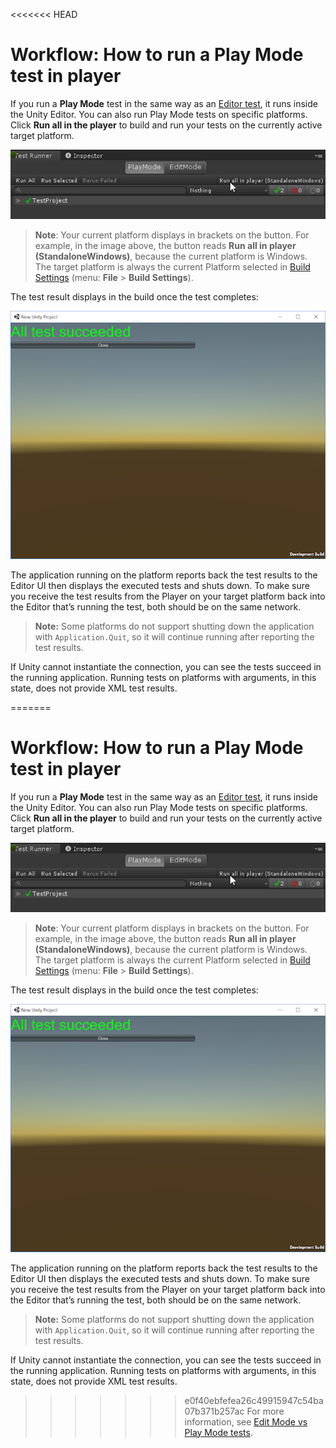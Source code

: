 <<<<<<< HEAD
# Workflow: How to run a Play Mode test in player

If you run a **Play Mode** test in the same way as an [Editor test](./workflow-run-test.md), it runs inside the Unity Editor. You can also run Play Mode tests on specific platforms. Click **Run all in the player** to build and run your tests on the currently active target platform.

![Run PlayMode test in player](./images/playmode-run-standalone.png)

> **Note**: Your current platform displays in brackets on the button. For example, in the image above, the button reads **Run all in player (StandaloneWindows)**, because the current platform is Windows. The target platform is always the current Platform selected in [Build Settings](https://docs.unity3d.com/Manual/BuildSettings.html) (menu: **File** > **Build Settings**). 

The test result displays in the build once the test completes:

![Results of PlayMode in player test run](./images/playmode-results-standalone.png)

The application running on the platform reports back the test results to the Editor UI then displays the executed tests and shuts down. To make sure you receive the test results from the Player on your target platform back into the Editor that’s running the test, both should be on the same network. 

> **Note:** Some platforms do not support shutting down the application with `Application.Quit`, so it will continue running after reporting the test results.

If Unity cannot instantiate the connection, you can see the tests succeed in the running application. Running tests on platforms with arguments, in this state, does not provide XML test results.



=======
# Workflow: How to run a Play Mode test in player

If you run a **Play Mode** test in the same way as an [Editor test](./workflow-run-test.md), it runs inside the Unity Editor. You can also run Play Mode tests on specific platforms. Click **Run all in the player** to build and run your tests on the currently active target platform.

![Run PlayMode test in player](./images/playmode-run-standalone.png)

> **Note**: Your current platform displays in brackets on the button. For example, in the image above, the button reads **Run all in player (StandaloneWindows)**, because the current platform is Windows. The target platform is always the current Platform selected in [Build Settings](https://docs.unity3d.com/Manual/BuildSettings.html) (menu: **File** > **Build Settings**). 

The test result displays in the build once the test completes:

![Results of PlayMode in player test run](./images/playmode-results-standalone.png)

The application running on the platform reports back the test results to the Editor UI then displays the executed tests and shuts down. To make sure you receive the test results from the Player on your target platform back into the Editor that’s running the test, both should be on the same network. 

> **Note:** Some platforms do not support shutting down the application with `Application.Quit`, so it will continue running after reporting the test results.

If Unity cannot instantiate the connection, you can see the tests succeed in the running application. Running tests on platforms with arguments, in this state, does not provide XML test results.



>>>>>>> e0f40ebfefea26c49915947c54ba07b371b257ac
For more information, see [Edit Mode vs Play Mode tests](./edit-mode-vs-play-mode-tests.md).